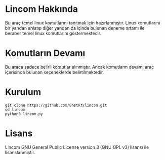 # Lincom Hakkında

Bu araç temel linux komutlarını tanıtmak için hazırlanmıştır. Linux komutlarını bir yandan anlatıp diğer yandan da içinde bulunan deneme ortamı ile beraber temel linux komutlarını göstermektedir.

# Komutların Devamı

Bu araca sadece belirli komutlar alınmıştır. Ancak komutların devamı araç içerisinde bulunan seçeneklerde belirtilmektedir.

# Kurulum

`git clone https://github.com/GhstRt/lincom.git`  
`cd lincom`  
`python3 lincom.py`  


# Lisans

Lincom GNU General Public License version 3 (GNU GPL v3) lisansı ile lisanslanmıştır.
